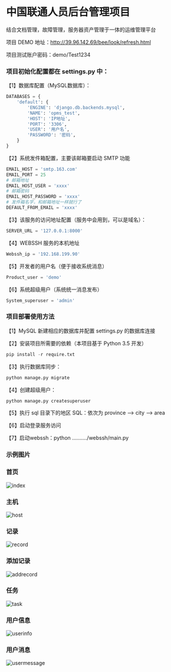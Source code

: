 
# 中国联通人员后台管理项目
结合文档管理，故障管理，服务器资产管理于一体的运维管理平台

项目 DEMO 地址：http://39.96.142.69/bee/look/refresh.html

项目测试账户密码：demo/Test1234


### 项目初始化配置都在 settings.py 中：

【1】数据库配置（MySQL数据库）：
```python
DATABASES = {
    'default': {
        'ENGINE': 'django.db.backends.mysql',
        'NAME': 'opms_test',
        'HOST': 'IP地址',
        'PORT': '3306',
        'USER': '用户名',
        'PASSWORD': '密码',
    }
}
```

【2】系统发件箱配置，主要该邮箱要启动 SMTP 功能
```python
EMAIL_HOST = 'smtp.163.com'
EMAIL_PORT = 25
# 邮箱地址
EMAIL_HOST_USER = 'xxxx'
# 邮箱密码
EMAIL_HOST_PASSWORD = 'xxxx'
# 发件箱名字，和邮箱地址一样就行了
DEFAULT_FROM_EMAIL = 'xxxx'
```


【3】该服务的访问地址配置（服务中会用到，可以是域名）：
```python
SERVER_URL = '127.0.0.1:8000'
```


【4】WEBSSH 服务的本机地址
```python
Webssh_ip = '192.168.199.90'
```


【5】开发者的用户名（便于接收系统消息）
```python
Product_user = 'demo'
```


【6】系统超级用户（系统统一消息发布）
```python
System_superuser = 'admin'
```


### 项目部署使用方法

【1】MySQL 新建相应的数据库并配置 settings.py 的数据库连接

【2】安装项目所需要的依赖（本项目基于 Python 3.5 开发）
```python
pip install -r require.txt
```

【3】执行数据库同步：
```python
python manage.py migrate
```

【4】创建超级用户：
```python
python manage.py createsuperuser
```

【5】执行 sql 目录下的地区 SQL：依次为 province --> city --> area

【6】启动登录服务访问

【7】启动webssh：python ........../webssh/main.py

### 示例图片

### 首页
![index](https://github.com/PythonTra1nee/OPMS/blob/master/display/index.png)

### 主机
![host](https://github.com/PythonTra1nee/OPMS/blob/master/display/host.png)

### 记录
![record](https://github.com/PythonTra1nee/OPMS/blob/master/display/record.png)

### 添加记录
![addrecord](https://github.com/PythonTra1nee/OPMS/blob/master/display/addrecord.png)

### 任务
![task](https://github.com/PythonTra1nee/OPMS/blob/master/display/task.png)

### 用户信息
![userinfo](https://github.com/PythonTra1nee/OPMS/blob/master/display/userinfo.png)

### 用户消息
![usermessage](https://github.com/PythonTra1nee/OPMS/blob/master/display/usermessage.png)







































